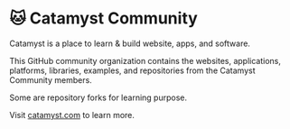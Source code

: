 # 🐱 Catamyst Community

Catamyst is a place to learn & build website, apps, and software.

This GitHub community organization contains the websites, applications, platforms, libraries, examples, and repositories from the Catamyst Community members.

Some are repository forks for learning purpose.

Visit [catamyst.com](https://catamyst.com) to learn more.

